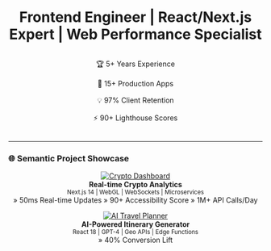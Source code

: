<div align="center">
  <h1>Frontend Engineer | React/Next.js Expert | Web Performance Specialist</h1>

  <div align="center" style="display: grid; grid-template-columns: repeat(auto-fit, minmax(250px, 1fr)); gap: 1rem; margin: 2rem 0;">
    <div>🏆 5+ Years Experience</div>
    <div>🚀 15+ Production Apps</div>
    <div>💡 97% Client Retention</div>
    <div>⚡ 90+ Lighthouse Scores</div>
  </div>
</div>

---

### 🌐 Semantic Project Showcase

<div align="center">

[![Crypto Dashboard](https://img.shields.io/badge/Featured_Project-000000?style=for-the-badge&logo=bitcoin&logoColor=white)](https://akashbuilds.com/#portfolio)  
**Real-time Crypto Analytics**  
<sub>Next.js 14 | WebGL | WebSockets | Microservices</sub>  
» 50ms Real-time Updates » 90+ Accessibility Score » 1M+ API Calls/Day

[![AI Travel Planner](https://img.shields.io/badge/Hot_Project-FF6F00?style=for-the-badge&logo=openai&logoColor=white)](https://easytripai.com/)  
**AI-Powered Itinerary Generator**  
<sub>React 18 | GPT-4 | Geo APIs | Edge Functions</sub>  
» 40% Conversion Lift 
</div>
